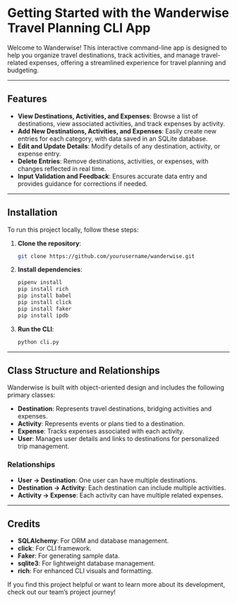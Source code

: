 # Getting Started with the Wanderwise Travel Planning CLI App

Welcome to Wanderwise! This interactive command-line app is designed to help you organize travel destinations, track activities, and manage travel-related expenses, offering a streamlined experience for travel planning and budgeting.

---

## Features

- **View Destinations, Activities, and Expenses**: Browse a list of destinations, view associated activities, and track expenses by activity.
- **Add New Destinations, Activities, and Expenses**: Easily create new entries for each category, with data saved in an SQLite database.
- **Edit and Update Details**: Modify details of any destination, activity, or expense entry.
- **Delete Entries**: Remove destinations, activities, or expenses, with changes reflected in real time.
- **Input Validation and Feedback**: Ensures accurate data entry and provides guidance for corrections if needed.

---

## Installation

To run this project locally, follow these steps:

1. **Clone the repository**:
   ```bash
   git clone https://github.com/yourusername/wanderwise.git
   ```

2. **Install dependencies**:
   ```bash
   pipenv install
   pip install rich
   pip install babel
   pip install click
   pip install faker
   pip install ipdb
   ```

3. **Run the CLI**:
   ```bash
   python cli.py
   ```
---

## Class Structure and Relationships

Wanderwise is built with object-oriented design and includes the following primary classes:

- **Destination**: Represents travel destinations, bridging activities and expenses.
- **Activity**: Represents events or plans tied to a destination.
- **Expense**: Tracks expenses associated with each activity.
- **User**: Manages user details and links to destinations for personalized trip management.

### Relationships

- **User → Destination**: One user can have multiple destinations.
- **Destination → Activity**: Each destination can include multiple activities.
- **Activity → Expense**: Each activity can have multiple related expenses.

---

## Credits

- **SQLAlchemy**: For ORM and database management.
- **click**: For CLI framework.
- **Faker**: For generating sample data.
- **sqlite3**: For lightweight database management.
- **rich**: For enhanced CLI visuals and formatting.

If you find this project helpful or want to learn more about its development, check out our team’s project journey!



